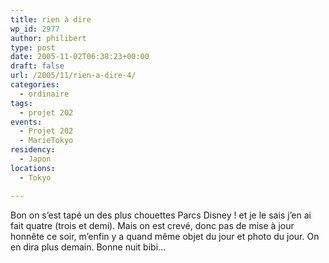 ```yaml
---
title: rien à dire
wp_id: 2977
author: philibert
type: post
date: 2005-11-02T06:38:23+00:00
draft: false
url: /2005/11/rien-a-dire-4/
categories:
  - ordinaire
tags:
  - projet 202
events:
  - Projet 202
  - MarieTokyo
residency:
  - Japon
locations:
  - Tokyo

---
```

Bon on s&rsquo;est tapé un des plus chouettes Parcs Disney ! et je le sais j&rsquo;en ai fait quatre (trois et demi). Mais on est crevé, donc pas de mise à jour honnête ce soir, m&rsquo;enfin y a quand même objet du jour et photo du jour. On en dira plus demain. Bonne nuit bibi&#8230;